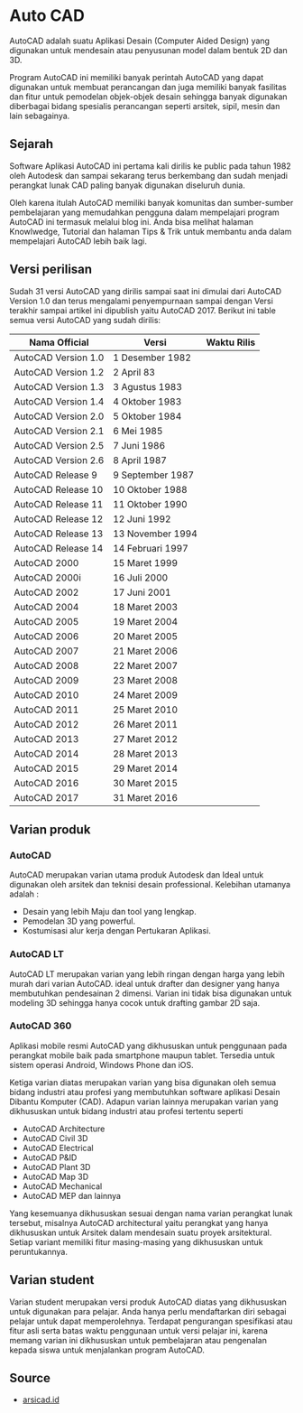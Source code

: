 # Auto CAD

AutoCAD adalah suatu Aplikasi Desain (Computer Aided Design) yang digunakan untuk mendesain atau penyusunan model dalam bentuk 2D dan 3D.

Program AutoCAD ini memiliki banyak perintah AutoCAD yang dapat digunakan untuk membuat perancangan dan juga memiliki banyak fasilitas dan fitur untuk pemodelan objek-objek desain sehingga banyak digunakan diberbagai bidang spesialis perancangan seperti arsitek, sipil, mesin dan lain sebagainya.

## Sejarah

Software Aplikasi AutoCAD ini pertama kali dirilis ke public pada tahun 1982 oleh Autodesk dan sampai sekarang terus berkembang dan sudah menjadi perangkat lunak CAD paling banyak digunakan diseluruh dunia.

Oleh karena itulah AutoCAD memiliki banyak komunitas dan sumber-sumber pembelajaran yang memudahkan pengguna dalam mempelajari program AutoCAD ini termasuk melalui blog ini. Anda bisa melihat halaman Knowlwedge, Tutorial dan halaman Tips & Trik untuk membantu anda dalam mempelajari AutoCAD lebih baik lagi.

## Versi perilisan

Sudah 31 versi AutoCAD yang dirilis sampai saat ini dimulai dari AutoCAD Version 1.0 dan terus mengalami penyempurnaan sampai dengan Versi terakhir sampai artikel ini dipublish yaitu AutoCAD 2017. Berikut ini table semua versi AutoCAD yang sudah dirilis:

|Nama Official          | Versi | Waktu Rilis |
|-----------------------|-------|-------------|
|AutoCAD Version 1.0    | 1	Desember 1982
AutoCAD Version 1.2	    | 2	April 83
AutoCAD Version 1.3     | 3	Agustus 1983
AutoCAD Version 1.4	    | 4	Oktober 1983
AutoCAD Version 2.0	    | 5	Oktober 1984
AutoCAD Version 2.1	    | 6	Mei 1985
AutoCAD Version 2.5	    | 7	Juni 1986
AutoCAD Version 2.6	    | 8	April 1987
AutoCAD Release 9	    | 9	September 1987
AutoCAD Release 10	    | 10	Oktober 1988
AutoCAD Release 11	    | 11	Oktober 1990
AutoCAD Release 12	    | 12	Juni 1992
AutoCAD Release 13	    | 13	November 1994
AutoCAD Release 14	    | 14	Februari 1997
AutoCAD 2000	        | 15	Maret 1999
AutoCAD 2000i	        | 16	Juli 2000
AutoCAD 2002	        | 17	Juni 2001
AutoCAD 2004	        | 18	Maret 2003
AutoCAD 2005	        | 19	Maret 2004
AutoCAD 2006	        | 20	Maret 2005
AutoCAD 2007	        | 21	Maret 2006
AutoCAD 2008	        | 22	Maret 2007
AutoCAD 2009	        | 23	Maret 2008
AutoCAD 2010	        | 24	Maret 2009
AutoCAD 2011	        | 25	Maret 2010
AutoCAD 2012	        | 26	Maret 2011
AutoCAD 2013	        | 27	Maret 2012
AutoCAD 2014	        | 28	Maret 2013
AutoCAD 2015	        | 29	Maret 2014
AutoCAD 2016	        | 30	Maret 2015
AutoCAD 2017	        | 31	Maret 2016

## Varian produk
### AutoCAD

AutoCAD merupakan varian utama produk Autodesk dan Ideal untuk digunakan oleh arsitek dan teknisi desain professional. Kelebihan utamanya adalah :

* Desain yang lebih Maju dan tool yang lengkap.
* Pemodelan 3D yang powerful.
* Kostumisasi alur kerja dengan Pertukaran Aplikasi.

### AutoCAD LT

AutoCAD LT merupakan varian yang lebih ringan dengan harga yang lebih murah dari varian AutoCAD. ideal untuk drafter dan designer yang hanya membutuhkan pendesainan 2 dimensi. Varian ini tidak bisa digunakan untuk modeling 3D sehingga hanya cocok untuk drafting gambar 2D saja.

### AutoCAD 360

Aplikasi mobile resmi AutoCAD yang dikhususkan untuk penggunaan pada perangkat mobile baik pada smartphone maupun tablet. Tersedia untuk sistem operasi Android, Windows Phone dan iOS.

Ketiga varian diatas merupakan varian yang bisa digunakan oleh semua bidang industri atau profesi yang membutuhkan software aplikasi Desain Dibantu Komputer (CAD). Adapun varian lainnya merupakan varian yang dikhususkan untuk bidang industri atau profesi tertentu seperti

* AutoCAD Architecture
* AutoCAD Civil 3D
* AutoCAD Electrical
* AutoCAD P&ID
* AutoCAD Plant 3D
* AutoCAD Map 3D
* AutoCAD Mechanical
* AutoCAD MEP dan lainnya

Yang kesemuanya dikhususkan sesuai dengan nama varian perangkat lunak tersebut, misalnya AutoCAD architectural yaitu perangkat yang hanya dikhususkan untuk Arsitek dalam mendesain suatu proyek arsitektural. Setiap variant memiliki fitur masing-masing yang dikhususkan untuk peruntukannya.

## Varian student

Varian student merupakan versi produk AutoCAD diatas yang dikhususkan untuk digunakan para pelajar. Anda hanya perlu mendaftarkan diri sebagai pelajar untuk dapat memperolehnya. Terdapat pengurangan spesifikasi atau fitur asli serta batas waktu penggunaan untuk versi pelajar ini, karena memang varian ini dikhususkan untuk pembelajaran atau pengenalan kepada siswa untuk menjalankan program AutoCAD.

## Source
* [arsicad.id](https://bit.ly/3nbv6W1)